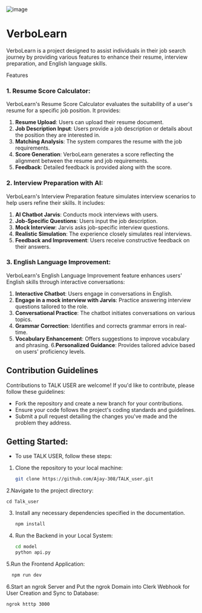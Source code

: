 ![image](https://github.com/user-attachments/assets/244ae382-3583-4354-91ba-e514f1156d81)



# VerboLearn

VerboLearn is a project designed to assist individuals in their job search journey by providing various features to enhance their resume, interview preparation, and English language skills.

Features
### 1. Resume Score Calculator:
VerboLearn's Resume Score Calculator evaluates the suitability of a user's resume for a specific job position. It provides:

1. **Resume Upload**: Users can upload their resume document. 
2. **Job Description Input**: Users provide a job description or details about the position they are interested in.
3. **Matching Analysis**: The system compares the resume with the job requirements.
4. **Score Generation**: VerboLearn generates a score reflecting the alignment between the resume and job requirements.
5. **Feedback**: Detailed feedback is provided along with the score.

### 2. Interview Preparation with AI:
VerboLearn's Interview Preparation feature simulates interview scenarios to help users refine their skills. It includes:

1. **AI Chatbot Jarvis**: Conducts mock interviews with users.
2. **Job-Specific Questions**: Users input the job description.
3. **Mock Interview**: Jarvis asks job-specific interview questions.
4. **Realistic Simulation**: The experience closely simulates real interviews.
5. **Feedback and Improvement**: Users receive constructive feedback on their answers.

### 3. English Language Improvement:
VerboLearn's English Language Improvement feature enhances users' English skills through interactive conversations:

1. **Interactive Chatbot**: Users engage in conversations in English.
2. **Engage in a mock interview with Jarvis**: Practice answering interview questions tailored to the role.
3. **Conversational Practice**: The chatbot initiates conversations on various topics.
4. **Grammar Correction**: Identifies and corrects grammar errors in real-time.
5. **Vocabulary Enhancement**: Offers suggestions to improve vocabulary and phrasing.
6.**Personalized Guidance**: Provides tailored advice based on users' proficiency levels.
   
## Contribution Guidelines
Contributions to TALK USER are welcome! If you'd like to contribute, please follow these
guidelines:
- Fork the repository and create a new branch for your contributions.
- Ensure your code follows the project's coding standards and guidelines.
- Submit a pull request detailing the changes you've made and the problem they address.


## Getting Started:
- To use TALK USER, follow these steps:
1. Clone the repository to your local machine:

   ```bash
   git clone https://github.com/Ajay-308/TALK_user.git
   
2.Navigate to the project directory:

    cd Talk_user

3. Install any necessary dependencies specified in the documentation.
    ```bash
    npm install
4. Run the Backend in your Local System:
    ```bash
    cd model
    python api.py

5.Run the Frontend Application:
   ```bash
     npm run dev
```
6.Start an ngrok Server and Put the ngrok Domain into Clerk Webhook for User Creation and Sync to Database:

 ```bash
ngrok htttp 3000





